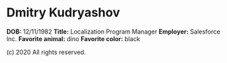# Dmitry Kudryashov

**DOB:** 12/11/1982
**Title:** Localization Program Manager
**Employer:** Salesforce Inc.
**Favorite animal:** dino
**Favorite color:** black


(c) 2020 All rights reserved.